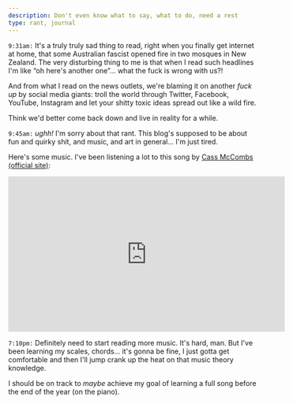 ```yaml
---
description: Don't even know what to say, what to do, need a rest
type: rant, journal
---
```


`9:31am:` It's a truly truly sad thing to read, right when you finally get internet at home, that some Australian fascist opened fire in two mosques in New Zealand. The very disturbing thing to me is that when I read such headlines I'm like “oh here's another one”... what the fuck is wrong with us?!

And from what I read on the news outlets, we're blaming it on another _fuck up_ by social media giants: troll the world through Twitter, Facebook, YouTube, Instagram and let your shitty toxic ideas spread out like a wild fire.

Think we'd better come back down and live in reality for a while.

`9:45am:` _ughh!_ I'm sorry about that rant. This blog's supposed to be about fun and quirky shit, and music, and art in general... I'm just tired.

Here's some music. I've been listening a lot to this song by [Cass McCombs (official site)](http://cassmccombs.com/):

<iframe width="560" height="315" src="https://www.youtube.com/embed/zDU76HfuaBY" frameborder="0" allow="accelerometer; autoplay; encrypted-media; gyroscope; picture-in-picture" allowfullscreen></iframe>

`7:10pm:` Definitely need to start reading more music. It's hard, man. But I've been learning my scales, chords... it's gonna be fine, I just gotta get comfortable and then I'll jump crank up the heat on that music theory knowledge.

I should be on track to _maybe_ achieve my goal of learning a full song before the end of the year (on the piano).

